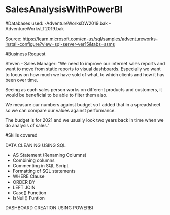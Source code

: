 # SalesAnalysisWithPowerBI

#Databases used:
-AdventureWorksDW2019.bak
-AdventureWorksLT2019.bak

Source:
https://learn.microsoft.com/en-us/sql/samples/adventureworks-install-configure?view=sql-server-ver15&tabs=ssms

#Business Request

Steven - Sales Manager:
"We need to improve our internet sales reports and want to move from static reports to visual dashboards. Especially we want to focus on how much we have sold of what, to which clients and how it has been over time.

Seeing as each sales person works on different products and customers, it would be beneficial to be able to filter them also.

We measure our numbers against budget so I added that in a spreadsheet so we can compare our values against performance.

The budget is for 2021 and we usually look two years back in time when we do analysis of sales."

#Skills covered

DATA CLEANING USING SQL 
- AS Statement (Renaming Columns)
- Combining columns
- Commenting in SQL Script
- Formatting of SQL statements
- WHERE Clause
- ORDER BY
- LEFT JOIN
- Case() Function
- IsNull() Funtion

DASHBOARD CREATION USING POWERBI
